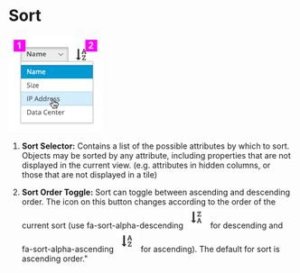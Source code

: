 # Sort

![Image highlighting attribute selector](img/sort_expand.png)

  1. **Sort Selector:** Contains a list of the possible attributes by which to sort. Objects may be sorted by any attribute, including properties that are not displayed in the current view. (e.g. attributes in hidden columns, or those that are not displayed in a tile)

  1. **Sort Order Toggle:** Sort can toggle between ascending and descending order. The icon on this button changes according to the order of the current sort (use fa-sort-alpha-descending ![Image of sort](img/fa-sort-alpha-desc.png) for descending and fa-sort-alpha-ascending ![Image of sort](img/fa-sort-alpha-asc.png) for ascending). The default for sort is ascending order."
